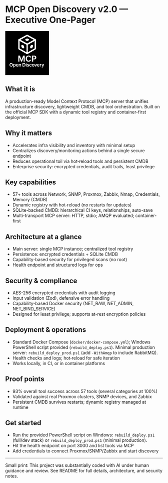 # MCP Open Discovery v2.0 — Executive One‑Pager

<img src="./mcp-open-discovery-logo-white.png" alt="MCP Open Discovery" width="140" />

## What it is

A production-ready Model Context Protocol (MCP) server that unifies infrastructure discovery, lightweight CMDB, and tool orchestration. Built on the official MCP SDK with a dynamic tool registry and container-first deployment.

## Why it matters

- Accelerates infra visibility and inventory with minimal setup
- Centralizes discovery/monitoring actions behind a single secure endpoint
- Reduces operational toil via hot‑reload tools and persistent CMDB
- Enterprise security: encrypted credentials, audit trails, least privilege

## Key capabilities

- 57+ tools across Network, SNMP, Proxmox, Zabbix, Nmap, Credentials, Memory (CMDB)
- Dynamic registry with hot‑reload (no restarts for updates)
- SQLite-backed CMDB: hierarchical CI keys, relationships, auto-save
- Multi-transport MCP server: HTTP, stdio; AMQP evaluated; container-first

## Architecture at a glance

- Main server: single MCP instance; centralized tool registry
- Persistence: encrypted credentials + SQLite CMDB
- Capability-based security for privileged scans (no root)
- Health endpoint and structured logs for ops

## Security & compliance

- AES-256 encrypted credentials with audit logging
- Input validation (Zod), defensive error handling
- Capability-based Docker security (NET_RAW, NET_ADMIN, NET_BIND_SERVICE)
- Designed for least privilege; supports at-rest encryption policies

## Deployment & operations

- Standard Docker Compose (`docker/docker-compose.yml`); Windows PowerShell script provided (`rebuild_deploy.ps1`). Minimal production server: `rebuild_deploy_prod.ps1` (add `-WithAmqp` to include RabbitMQ).
- Health checks and logs; hot‑reload for safe iteration
- Works locally, in CI, or in container platforms

## Proof points

- 93% overall tool success across 57 tools (several categories at 100%)
- Validated against real Proxmox clusters, SNMP devices, and Zabbix
- Persistent CMDB survives restarts; dynamic registry managed at runtime

## Get started

- Run the provided PowerShell script on Windows: `rebuild_deploy.ps1` (full/dev stack) or `rebuild_deploy_prod.ps1` (minimal production).
- Hit the health endpoint on port 3000 and list tools via MCP
- Add credentials to connect Proxmox/SNMP/Zabbix and start discovery

---

Small print: This project was substantially coded with AI under human guidance and review. See README for full details, architecture, and security notes.
